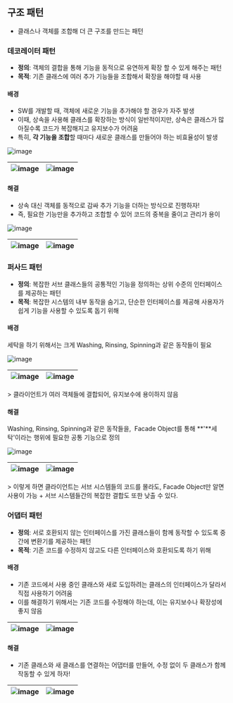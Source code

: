 ## 구조 패턴

-   클래스나 객체를 조합해 더 큰 구조를 만드는 패턴

### 데코레이터 패턴

-   **정의**: 객체의 결합을 통해 기능을 동적으로 유연하게 확장 할 수 있게 해주는 패턴
-   **목적**: 기존 클래스에 여러 추가 기능들을 조합해서 확장을 해야할 때 사용

#### 배경

-   SW를 개발할 때, 객체에 새로운 기능을 추가해야 할 경우가 자주 발생
-   이때, 상속을 사용해 클래스를 확장하는 방식이 일반적이지만, 상속은 클래스가 많아질수록 코드가 복잡해지고 유지보수가 어려움
-   특히, **각 기능을 조합**할 때마다 새로운 클래스를 만들어야 하는 비효율성이 발생

![image](https://github.com/user-attachments/assets/2665ee20-bc4e-4f07-ae3b-8bef3edb54fb)

| ![image](https://github.com/user-attachments/assets/69865cdf-9ca5-4886-9e30-51703b0030a7)    | ![image](https://github.com/user-attachments/assets/3ff87bdd-6d98-40c4-916b-308e60c29187) |
| --- | --- |

#### 해결

-   상속 대신 객체를 동적으로 감싸 추가 기능을 더하는 방식으로 진행하자!
-   즉, 필요한 기능만을 추가하고 조합할 수 있어 코드의 중복을 줄이고 관리가 용이

![image](https://github.com/user-attachments/assets/8ee8f164-9e68-46bb-9a3a-5b031993bf7b)

| ![image](https://github.com/user-attachments/assets/1e21fc6c-2756-4bb1-a6e8-0fd947cf84fc) | ![image](https://github.com/user-attachments/assets/4b3d5793-0401-48ae-bbad-7bf6ab8e93f0) |
| --- | --- |

### 퍼사드 패턴

-   **정의**: 복잡한 서브 클래스들의 공통적인 기능을 정의하는 상위 수준의 인터페이스를 제공하는 패턴
-   **목적**: 복잡한 시스템의 내부 동작을 숨기고, 단순한 인터페이스를 제공해 사용자가 쉽게 기능을 사용할 수 있도록 돕기 위해

#### 배경

세탁을 하기 위해서는 크게 Washing, Rinsing, Spinning과 같은 동작들이 필요

![image](https://github.com/user-attachments/assets/6bc30d91-e017-404f-9772-1d81a4e99d93)

| ![image](https://github.com/user-attachments/assets/d3df72c7-807c-4adf-a5f0-8c7ad6fd41d6) | ![image](https://github.com/user-attachments/assets/2e5999cb-9c93-4a26-8c88-74fb864570b1) |
| --- | --- |

\> 클라이언트가 여러 객체들에 결합되어, 유지보수에 용이하지 않음

#### 해결

Washing, Rinsing, Spinning과 같은 동작들을,  Facade Object를 통해 **'**세탁'이라는 행위에 필요한 공통 기능으로 정의

![image](https://github.com/user-attachments/assets/7daafb93-ed3d-4bb1-8008-a7613a660af0)

| ![image](https://github.com/user-attachments/assets/b513beee-d77d-4652-95ca-cbf22df2c7af) | ![image](https://github.com/user-attachments/assets/432bb9d3-838f-4c23-a671-c4f7e8c5e9af) |
| --- | --- |

\> 이렇게 하면 클라이언트는 서브 시스템들의 코드를 몰라도, Facade Object만 알면 사용이 가능 + 서브 시스템들간의 복잡한 결합도 또한 낮출 수 있다.

### 어댑터 패턴

-   **정의**: 서로 호환되지 않는 인터페이스를 가진 클래스들이 함께 동작할 수 있도록 중간에 변환기를 제공하는 패턴
-   **목적**: 기존 코드를 수정하지 않고도 다른 인터페이스와 호환되도록 하기 위해

#### 배경

-   기존 코드에서 사용 중인 클래스와 새로 도입하려는 클래스의 인터페이스가 달라서 직접 사용하기 어려움
-   이를 해결하기 위해서는 기존 코드를 수정해야 하는데, 이는 유지보수나 확장성에 좋지 않음

| ![image](https://github.com/user-attachments/assets/5f24265b-315a-4147-a2fe-8330141afc84) | ![image](https://github.com/user-attachments/assets/b70679a0-3169-4691-a8e3-dd2b1c4279ee) |
| --- | --- |

#### 해결

-   기존 클래스와 새 클래스를 연결하는 어댑터를 만들어, 수정 없이 두 클래스가 함께 작동할 수 있게 하자!

| ![image](https://github.com/user-attachments/assets/f9e77796-b684-4fa3-b02f-f50b5783c44c) | ![image](https://github.com/user-attachments/assets/8bc29db3-81d1-4746-b853-76bce8b42c90) |
| --- | --- |